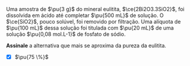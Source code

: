 Uma amostra de $\pu{3 g}$ do mineral eulitita, $\ce{2Bi2O3.3SiO2}$, foi dissolvida em ácido até completar $\pu{500 mL}$ de solução. O $\ce{SiO2}$, pouco solúvel, foi removido por filtração. Uma alíquota de $\pu{100 mL}$ dessa solução foi titulada com $\pu{20 mL}$ de uma solução $\pu{0,08 mol.L-1}$ de fosfato de sódio. 

**Assinale** a alternativa que mais se aproxima da pureza da eulitita.

- [x] $\pu{75 \%}$
